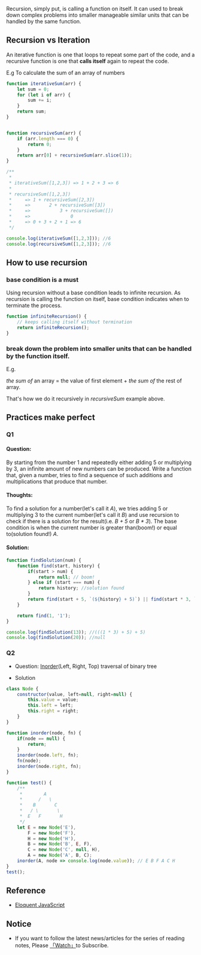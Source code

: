Recursion, simply put, is calling a function on itself. It can used to break down complex problems into smaller manageable similar units that can be handled by the same function.

## Recursion vs Iteration

An iterative function is one that loops to repeat some part of the code, and a recursive function is one that **calls itself** again to repeat the code.

E.g To calculate the sum of an array of numbers

```javascript
function iterativeSum(arr) {
    let sum = 0;
    for (let i of arr) {
        sum += i;
    }
    return sum;
}


function recursiveSum(arr) {
    if (arr.length === 0) {
        return 0;
    }
    return arr[0] + recursiveSum(arr.slice(1));
}

/**
 *
 * iterativeSum([1,2,3]) => 1 + 2 + 3 => 6
 *
 * recursiveSum([1,2,3])
 *     => 1 + recursiveSum([2,3])
 *     =>       2 + recursiveSum([3])
 *     =>           3 + recursiveSum([])
 *     =>               0
 *     => 0 + 3 + 2 + 1 => 6
 */

console.log(iterativeSum([1,2,3])); //6
console.log(recursiveSum([1,2,3])); //6
```

## How to use recursion

### base condition is a must

Using recursion without a base condition leads to infinite recursion. As recursion is calling the function on itself, base condition indicates when to terminate the process.

```javascript
function infiniteRecursion() {
    // keeps calling itself without termination
    return infiniteRecursion();
}
``` 

### break down the problem into smaller units that can be handled by the function itself.

E.g.

*the sum of* an array = the value of first element + *the sum of* the rest of array.

That's how we do it recursively in *recursiveSum* example above.


## Practices make perfect

### Q1

#### Question:

By starting from the number 1 and repeatedly either adding 5 or multiplying by 3, an infinite amount of new numbers can be produced. Write a function that, given a number, tries to find a sequence of such additions and multiplications that produce that number.

#### Thoughts: 

To find a solution for a number(let's call it *A*), we tries adding 5 or multiplying 3 to the current number(let's call it *B*) and use recursion to 
check if there is a solution for the result(i.e. *B + 5* or *B \* 3*). The base condition is when the current number is greater than(boom!) or equal to(solution found!) *A*.

#### Solution: 

```javascript
function findSolution(num) {
    function find(start, history) {
        if(start > num) {
            return null; // boom!
        } else if (start === num) {
            return history; //solution found
        }
        return find(start + 5, `(${history} + 5)`) || find(start * 3, `(${history} * 3)`);
    }

    return find(1, '1');
}

console.log(findSolution(13)); //(((1 * 3) + 5) + 5)
console.log(findSolution(20)); //null
```

### Q2


* Question: [Inorder](https://www.geeksforgeeks.org/tree-traversals-inorder-preorder-and-postorder/)(Left, Right, Top) traversal of binary tree

* Solution

```javascript
class Node {
    constructor(value, left=null, right=null) {
        this.value = value;
        this.left = left;
        this.right = right;
    }
}

function inorder(node, fn) {
    if(node == null) {
        return;
    }
    inorder(node.left, fn);
    fn(node);
    inorder(node.right, fn);
}

function test() {
    /**
     *        A
     *      /   \
     *    B       C
     *   / \       \
     *  E   F       H 
     */
    let E = new Node('E'),
        F = new Node('F'),
        H = new Node('H'),
        B = new Node('B', E, F),
        C = new Node('C', null, H),
        A = new Node('A', B, C);
    inorder(A, node => console.log(node.value)); // E B F A C H
}
test();
```

## Reference 

* [Eloquent JavaScript](https://www.amazon.com/Eloquent-JavaScript-2nd-Ed-Introduction/dp/1593275846)

## Notice

* If you want to follow the latest news/articles for the series of reading notes, Please [「Watch」](https://github.com/n0ruSh/the-art-of-reading)to Subscribe.